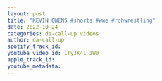 ```yaml
---
layout: post
title: "KEVIN OWENS #shorts #wwe #rohwrestling"
date: 2022-10-24
categories: da-call-up videos
author: da-call-up
spotify_track_id: 
youtube_video_id: ITy3K41_zW0
apple_track_id: 
youtube_metadata: 
---
```

